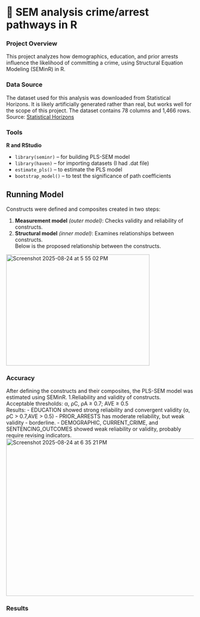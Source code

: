 # 📰 SEM analysis crime/arrest pathways in R
### Project Overview
This project analyzes how demographics, education, and prior arrests influence the likelihood of committing a crime, using Structural Equation Modeling (SEMinR) in R.

### Data Source
The dataset used for this analysis was downloaded from Statistical Horizons. It is likely artificially generated rather than real, but works well for the scope of this project. The dataset contains 78 columns and 1,466 rows.<br>
Source: <a href="https://statisticalhorizons.com/resources/data-sets/"> Statistical Horizons</a>

### Tools
**R and RStudio**
  - `library(seminr)` – for building PLS-SEM model
  - `library(haven)` – for importing datasets (I had .dat file)
  - `estimate_pls()` – to estimate the PLS model
  - `bootstrap_model()` – to test the significance of path coefficients

## Running Model
Constructs were defined and composites created in two steps:

1. **Measurement model** <i>(outer model)</i>: Checks validity and reliability of constructs.
2. **Structural model** <i>(inner model)</i>: Examines relationships between constructs.<br>
Below is the proposed relationship between the constructs.<br>
<img width="385" height="298" alt="Screenshot 2025-08-24 at 5 55 02 PM" src="https://github.com/user-attachments/assets/3ba10648-b9b0-43f8-9ec8-42f2bc067875" />

### Accuracy
After defining the constructs and their composites, the PLS-SEM model was estimated using SEMinR.
1.Reliability and validity of constructs.
<br> Acceptable thresholds: α, ρC, ρA ≥ 0.7; AVE ≥ 0.5
<br> Results:
      - EDUCATION showed strong reliability and convergent validity (α, ρC  > 0.7,AVE > 0.5)
      - PRIOR_ARRESTS has moderate reliability, but weak validity - borderline.
      - DEMOGRAPHIC, CURRENT_CRIME, and SENTENCING_OUTCOMES showed weak reliability or validity, probably require revising indicators.
<br><img width="645" height="422" alt="Screenshot 2025-08-24 at 6 35 21 PM" src="https://github.com/user-attachments/assets/bac14100-9825-4b21-ba3d-4bac39964cb9" />


### Results
